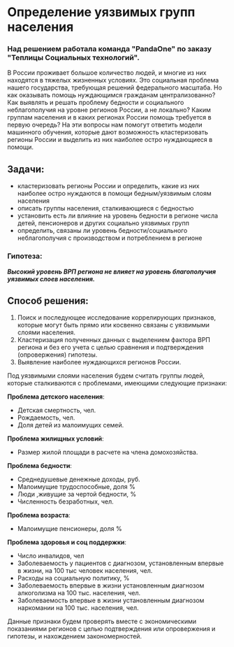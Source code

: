 # **Определение уязвимых групп населения**
### Над решением  работала команда "PandaOne" по заказу "Теплицы Социальных технологий".


В России проживает большое количество людей, и многие из них находятся в тяжелых жизненных условиях. Это социальная проблема нашего государства, требующая решений федерального масштаба. Но как оказывать помощь нуждающимся гражданам централизованно? Как выявлять и решать проблему бедности и социального неблагополучия на уровне регионов России, а не локально? Каким группам населения и в каких регионах России помощь требуется в первую очередь? 
На эти вопросы нам помогут ответить модели машинного обучения, которые дают возможность кластеризовать регионы России и выделить из них наиболее остро нуждающиеся в помощи.

## Задачи:
- кластеризовать регионы России и определить, какие из них наиболее остро нуждаются в помощи бедным/уязвимым слоям населения
- описать группы населения, сталкивающиеся с бедностью
- установить есть ли влияние на уровень бедности в регионе числа детей, пенсионеров и других социально уязвимых групп
- определить, связаны ли уровень бедности/социального неблагополучия с производством и потреблением в регионе

### Гипотеза: 
***Высокий уровень ВРП региона не влияет на уровень благополучия уязвимых слоев населения.***

## Cпособ решения:

1. Поиск и последующее исследование коррелирующих признаков, которые могут быть прямо или косвенно связаны с уязвимыми слоями населения.
2. Кластеризация полученных данных с выделением фактора ВРП региона и без его учета с целью сравнения и подтверждения (опровержения) гипотезы.
3. Выявление наиболее нуждающихся регионов России.

Под уязвимыми слоями населения будем считать группы людей, которые сталкиваются с проблемами, имеющими следующие признаки:

**Проблема детского населения**:

- Детская смертность, чел.
- Рождаемость, чел.
- Доля детей из малоимущих семей.
  
**Проблема жилищных условий**:

- Размер жилой площади в расчете на члена домохозяйства.
  
**Проблема бедности**:

- Среднедушевые денежные доходы, руб.
- Малоимущие трудоспособные, доля %
- Люди ,живущие за чертой бедности, %
- Численность безработных, чел.
  
**Проблема возраста**:

- Малоимущие пенсионеры, доля %
  
**Проблема здоровья и соц поддержки**:

- Число инвалидов, чел
- Заболеваемость у пациентов с диагнозом, установленным впервые в жизни, на 100 тыс человек населения, чел.
- Расходы на социальную политику, %
- Заболеваемость впервые в жизни установленным диагнозом алкоголизма на 100 тыс.  населения, чел.
- Заболеваемость впервые в жизни установленным диагнозом наркомании на 100 тыс.  населения, чел.
  
Данные признаки будем проверять вместе с экономическими показаниями регионов с целью подтверждения или опровержения и гипотезы, и нахождением закономерностей.
  
  
